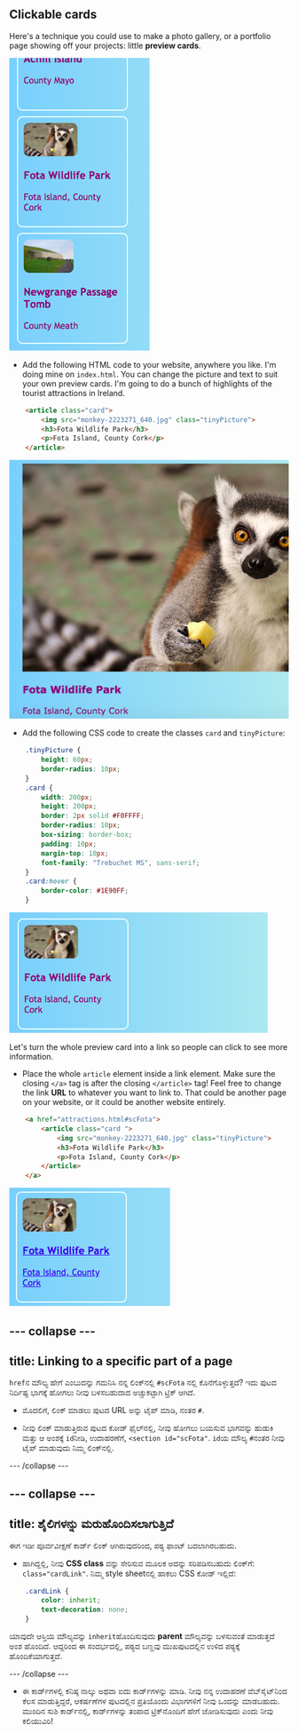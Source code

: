 ## Clickable cards

Here's a technique you could use to make a photo gallery, or a portfolio page showing off your projects: little **preview cards**.

![Preview card showing an image thumbnail and some text](images/cardsPreview.png)

+ Add the following HTML code to your website, anywhere you like. I'm doing mine on `index.html`. You can change the picture and text to suit your own preview cards. I'm going to do a bunch of highlights of the tourist attractions in Ireland.

```html
    <article class="card">
        <img src="monkey-2223271_640.jpg" class="tinyPicture">
        <h3>Fota Wildlife Park</h3>
        <p>Fota Island, County Cork</p>
    </article>
```

![Image and text before styles are applied](images/cardUnstyled.png)

+ Add the following CSS code to create the classes `card` and `tinyPicture`:

```css
    .tinyPicture {
        height: 60px;
        border-radius: 10px;
    }
    .card {
        width: 200px;
        height: 200px;
        border: 2px solid #F0FFFF;
        border-radius: 10px;
        box-sizing: border-box;
        padding: 10px;
        margin-top: 10px;
        font-family: "Trebuchet MS", sans-serif;
    }
    .card:hover {
        border-color: #1E90FF;
    }
```

![Image and text with styling to create a small card effect](images/cardStyled.png)

Let's turn the whole preview card into a link so people can click to see more information.

+ Place the whole `article` element inside a link element. Make sure the closing `</a>` tag is after the closing `</article>` tag! Feel free to change the link **URL** to whatever you want to link to. That could be another page on your website, or it could be another website entirely.

```html
    <a href="attractions.html#scFota">  
        <article class="card ">
            <img src="monkey-2223271_640.jpg" class="tinyPicture">
            <h3>Fota Wildlife Park</h3>
            <p>Fota Island, County Cork</p>
        </article>
    </a>
```

![Text and picture that has been turned into a link](images/cardLink.png)

## \--- collapse \---

## title: Linking to a specific part of a page

`href`ನ ಮೌಲ್ಯ ಹೇಗೆ ಎಂಬುದನ್ನು ಗಮನಿಸಿ ನನ್ನ ಲಿಂಕ್‌ನಲ್ಲಿ `#scFota` ನಲ್ಲಿ ಕೊನೆಗೊಳ್ಳುತ್ತದೆ? ಇದು ಪುಟದ ನಿರ್ದಿಷ್ಟ ಭಾಗಕ್ಕೆ ಹೋಗಲು ನೀವು ಬಳಸಬಹುದಾದ ಅಚ್ಚುಕಟ್ಟಾಗಿ ಟ್ರಿಕ್ ಆಗಿದೆ.

+ ಮೊದಲಿಗೆ, ಲಿಂಕ್ ಮಾಡಲು ಪುಟದ URL ಅನ್ನು ಟೈಪ್ ಮಾಡಿ, ನಂತರ `#`.

+ ನೀವು ಲಿಂಕ್ ಮಾಡುತ್ತಿರುವ ಪುಟದ ಕೋಡ್ ಫೈಲ್‌ನಲ್ಲಿ, ನೀವು ಹೋಗಲು ಬಯಸುವ ಭಾಗವನ್ನು ಹುಡುಕಿ ಮತ್ತು ಆ ಅಂಶಕ್ಕೆ `id`ನೀಡಿ, ಉದಾಹರಣೆಗೆ, `<section id="scFota"`. `id`ಯ ಮೌಲ್ಯ `#`ನಂತರ ನೀವು ಟೈಪ್ ಮಾಡುವುದು ನಿಮ್ಮ ಲಿಂಕ್‌ನಲ್ಲಿ.

\--- /collapse \---

## \--- collapse \---

## title: ಶೈಲಿಗಳನ್ನು ಮರುಹೊಂದಿಸಲಾಗುತ್ತಿದೆ

ಈಗ ಇಡೀ ಪೂರ್ವವೀಕ್ಷಣೆ ಕಾರ್ಡ್ ಲಿಂಕ್ ಆಗಿರುವುದರಿಂದ, ಪಠ್ಯ ಫಾಂಟ್ ಬದಲಾಗಿರಬಹುದು.

+ ಹಾಗಿದ್ದಲ್ಲಿ, ನೀವು **CSS class** ವನ್ನು ಸೇರಿಸುವ ಮೂಲಕ ಅದನ್ನು ಸರಿಪಡಿಸಬಹುದು ಲಿಂಕ್‌ಗೆ: `class="cardLink"`. ನಿಮ್ಮ style sheet‌ನಲ್ಲಿ ಹಾಕಲು CSS ಕೋಡ್ ಇಲ್ಲಿದೆ:

```css
    .cardLink {
        color: inherit;
        text-decoration: none;
    }
```

ಯಾವುದೇ ಆಸ್ತಿಯ ಮೌಲ್ಯವನ್ನು `inherit`ಹೊಂದಿಸುವುದು **parent** ಮೌಲ್ಯವನ್ನು ಬಳಸುವಂತೆ ಮಾಡುತ್ತದೆ ಅಂಶ ಹೊಂದಿದೆ. ಆದ್ದರಿಂದ ಈ ಸಂದರ್ಭದಲ್ಲಿ, ಪಠ್ಯದ ಬಣ್ಣವು ಮುಖಪುಟದಲ್ಲಿನ ಉಳಿದ ಪಠ್ಯಕ್ಕೆ ಹೊಂದಿಕೆಯಾಗುತ್ತದೆ.

\--- /collapse \---

+ ಈ ಕಾರ್ಡ್‌ಗಳಲ್ಲಿ ಕನಿಷ್ಠ ನಾಲ್ಕು ಅಥವಾ ಐದು ಕಾರ್ಡ್‌ಗಳನ್ನು ಮಾಡಿ. ನೀವು ನನ್ನ ಉದಾಹರಣೆ ವೆಬ್‌ಸೈಟ್‌ನಿಂದ ಕೆಲಸ ಮಾಡುತ್ತಿದ್ದರೆ, ಆಕರ್ಷಣೆಗಳ ಪುಟದಲ್ಲಿನ ಪ್ರತಿಯೊಂದು ವಿಭಾಗಗಳಿಗೆ ನೀವು ಒಂದನ್ನು ಮಾಡಬಹುದು. ಮುಂದಿನ ಸುಶಿ ಕಾರ್ಡ್‌ನಲ್ಲಿ, ಕಾರ್ಡ್‌ಗಳನ್ನು ತಂಪಾದ ಟ್ರಿಕ್‌ನೊಂದಿಗೆ ಹೇಗೆ ಜೋಡಿಸುವುದು ಎಂದು ನೀವು ಕಲಿಯುವಿರಿ!